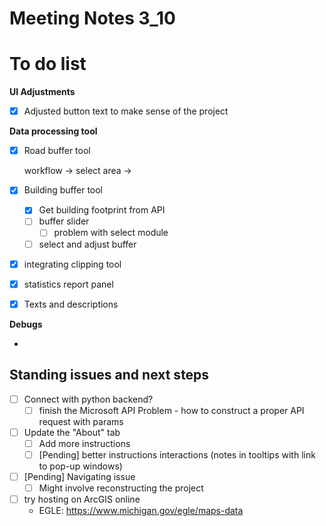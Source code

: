 # Meeting Notes 3_10

# To do list

**UI Adjustments**

- [x] Adjusted button text to make sense of the project



**Data processing tool**

- [x] Road buffer tool

  workflow -> select area -> 

- [x] Building buffer tool

  - [x] Get building footprint from API
  - [ ] buffer slider
    - [ ] problem with select module
  - [ ] select and adjust buffer

- [x] integrating clipping tool

- [x] statistics report panel

- [x] Texts and descriptions



**Debugs**

- 



## Standing issues and next steps

- [ ] Connect with python backend?
  - [ ] finish the Microsoft API Problem - how to construct a proper API request with params
- [ ] Update the "About" tab
  - [ ] Add more instructions
  - [ ] [Pending] better instructions interactions (notes in tooltips with link to pop-up windows)
- [ ] [Pending] Navigating issue
  - [ ] Might involve reconstructing the project
- [ ] try hosting on ArcGIS online
  - EGLE: https://www.michigan.gov/egle/maps-data
